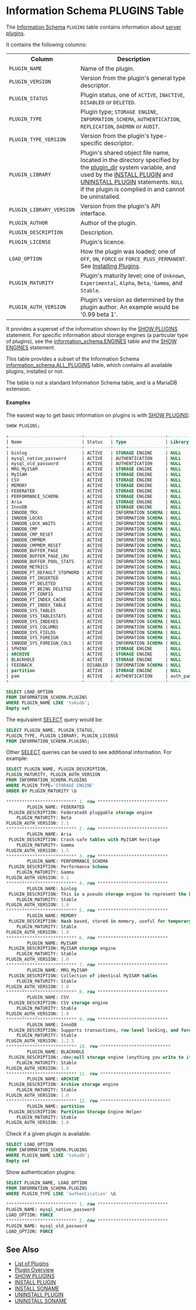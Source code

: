 # Information Schema PLUGINS Table

The [Information Schema](/kb/en/information_schema/) `PLUGINS` table contains information about [server plugins](/kb/en/mariadb-plugins/).

It contains the following columns:

<table><tbody><tr><th>Column</th><th>Description</th></tr>
<tr><td><code>PLUGIN_NAME</code></td><td>Name of the plugin.</td></tr>
<tr><td><code>PLUGIN_VERSION</code></td><td>Version from the plugin's general type descriptor.</td></tr>
<tr><td><code>PLUGIN_STATUS</code></td><td>Plugin status, one of <code>ACTIVE</code>, <code>INACTIVE</code>, <code>DISABLED</code> or <code>DELETED</code>.</td></tr>
<tr><td><code>PLUGIN_TYPE</code></td><td>Plugin type; <code>STORAGE ENGINE</code>, <code>INFORMATION_SCHEMA</code>, <code>AUTHENTICATION</code>, <code>REPLICATION</code>, <code>DAEMON</code> or <code>AUDIT</code>.</td></tr>
<tr><td><code>PLUGIN_TYPE_VERSION</code></td><td>Version from the plugin's type-specific descriptor.</td></tr>
<tr><td><code>PLUGIN_LIBRARY</code></td><td>Plugin's shared object file name, located in the directory specified by the <a href="/kb/en/server-system-variables/#plugin_dir">plugin_dir</a> system variable, and used by the <a href="/kb/en/install-plugin/">INSTALL PLUGIN</a> and <a href="/kb/en/uninstall-plugin/">UNINSTALL PLUGIN</a> statements. <code>NULL</code> if the plugin is complied in and cannot be uninstalled.</td></tr>
<tr><td><code>PLUGIN_LIBRARY_VERSION</code></td><td>Version from the plugin's API interface.</td></tr>
<tr><td><code>PLUGIN_AUTHOR</code></td><td>Author of the plugin.</td></tr>
<tr><td><code>PLUGIN_DESCRIPTION</code></td><td>Description.</td></tr>
<tr><td><code>PLUGIN_LICENSE</code></td><td>Plugin's licence.</td></tr>
<tr><td><code>LOAD_OPTION</code></td><td>How the plugin was loaded; one of <code>OFF</code>, <code>ON</code>, <code>FORCE</code> or <code>FORCE_PLUS_PERMANENT</code>. See <a href="/kb/en/plugin-overview/#installing-plugins">Installing Plugins</a>.</td></tr>
<tr><td><code>PLUGIN_MATURITY</code></td><td>Plugin's maturity level; one of <code>Unknown</code>, <code>Experimental</code>, <code>Alpha</code>, <code>Beta</code>,<code>'Gamma</code>, and <code>Stable</code>.</td></tr>
<tr><td><code>PLUGIN_AUTH_VERSION</code></td><td>Plugin's version as determined by the plugin author. An example would be '0.99 beta 1'.</td></tr>
</tbody></table>

It provides a superset of the information shown by the [SHOW PLUGINS](/sql-statements-structure/sql-statements/administrative-sql-statements/show/show-plugins/) statement. For specific information about storage engines (a particular type of plugins), see the [information_schema.ENGINES](/sql-statements-structure/sql-statements/administrative-sql-statements/system-tables/information-schema/information-schema-tables/information-schema-engines-table/) table and the [SHOW ENGINES](/sql-statements-structure/sql-statements/administrative-sql-statements/show/show-engines/) statement.

This table provides a subset of the Information Schema [information_schema.ALL_PLUGINS](/kb/en/information-schema-all_plugins-table/) table, which contains all available plugins, installed or not.

The table is not a standard Information Schema table, and is a MariaDB extension.

#### Examples

The easiest way to get basic information on plugins is with
[SHOW PLUGINS](/sql-statements-structure/sql-statements/administrative-sql-statements/show/show-plugins/):

```sql
SHOW PLUGINS;

+----------------------------+----------+--------------------+-------------+---------+
| Name                       | Status   | Type               | Library     | License |
+----------------------------+----------+--------------------+-------------+---------+
| binlog                     | ACTIVE   | STORAGE ENGINE     | NULL        | GPL     |
| mysql_native_password      | ACTIVE   | AUTHENTICATION     | NULL        | GPL     |
| mysql_old_password         | ACTIVE   | AUTHENTICATION     | NULL        | GPL     |
| MRG_MyISAM                 | ACTIVE   | STORAGE ENGINE     | NULL        | GPL     |
| MyISAM                     | ACTIVE   | STORAGE ENGINE     | NULL        | GPL     |
| CSV                        | ACTIVE   | STORAGE ENGINE     | NULL        | GPL     |
| MEMORY                     | ACTIVE   | STORAGE ENGINE     | NULL        | GPL     |
| FEDERATED                  | ACTIVE   | STORAGE ENGINE     | NULL        | GPL     |
| PERFORMANCE_SCHEMA         | ACTIVE   | STORAGE ENGINE     | NULL        | GPL     |
| Aria                       | ACTIVE   | STORAGE ENGINE     | NULL        | GPL     |
| InnoDB                     | ACTIVE   | STORAGE ENGINE     | NULL        | GPL     |
| INNODB_TRX                 | ACTIVE   | INFORMATION SCHEMA | NULL        | GPL     |
| INNODB_LOCKS               | ACTIVE   | INFORMATION SCHEMA | NULL        | GPL     |
| INNODB_LOCK_WAITS          | ACTIVE   | INFORMATION SCHEMA | NULL        | GPL     |
| INNODB_CMP                 | ACTIVE   | INFORMATION SCHEMA | NULL        | GPL     |
| INNODB_CMP_RESET           | ACTIVE   | INFORMATION SCHEMA | NULL        | GPL     |
| INNODB_CMPMEM              | ACTIVE   | INFORMATION SCHEMA | NULL        | GPL     |
| INNODB_CMPMEM_RESET        | ACTIVE   | INFORMATION SCHEMA | NULL        | GPL     |
| INNODB_BUFFER_PAGE         | ACTIVE   | INFORMATION SCHEMA | NULL        | GPL     |
| INNODB_BUFFER_PAGE_LRU     | ACTIVE   | INFORMATION SCHEMA | NULL        | GPL     |
| INNODB_BUFFER_POOL_STATS   | ACTIVE   | INFORMATION SCHEMA | NULL        | GPL     |
| INNODB_METRICS             | ACTIVE   | INFORMATION SCHEMA | NULL        | GPL     |
| INNODB_FT_DEFAULT_STOPWORD | ACTIVE   | INFORMATION SCHEMA | NULL        | GPL     |
| INNODB_FT_INSERTED         | ACTIVE   | INFORMATION SCHEMA | NULL        | GPL     |
| INNODB_FT_DELETED          | ACTIVE   | INFORMATION SCHEMA | NULL        | GPL     |
| INNODB_FT_BEING_DELETED    | ACTIVE   | INFORMATION SCHEMA | NULL        | GPL     |
| INNODB_FT_CONFIG           | ACTIVE   | INFORMATION SCHEMA | NULL        | GPL     |
| INNODB_FT_INDEX_CACHE      | ACTIVE   | INFORMATION SCHEMA | NULL        | GPL     |
| INNODB_FT_INDEX_TABLE      | ACTIVE   | INFORMATION SCHEMA | NULL        | GPL     |
| INNODB_SYS_TABLES          | ACTIVE   | INFORMATION SCHEMA | NULL        | GPL     |
| INNODB_SYS_TABLESTATS      | ACTIVE   | INFORMATION SCHEMA | NULL        | GPL     |
| INNODB_SYS_INDEXES         | ACTIVE   | INFORMATION SCHEMA | NULL        | GPL     |
| INNODB_SYS_COLUMNS         | ACTIVE   | INFORMATION SCHEMA | NULL        | GPL     |
| INNODB_SYS_FIELDS          | ACTIVE   | INFORMATION SCHEMA | NULL        | GPL     |
| INNODB_SYS_FOREIGN         | ACTIVE   | INFORMATION SCHEMA | NULL        | GPL     |
| INNODB_SYS_FOREIGN_COLS    | ACTIVE   | INFORMATION SCHEMA | NULL        | GPL     |
| SPHINX                     | ACTIVE   | STORAGE ENGINE     | NULL        | GPL     |
| ARCHIVE                    | ACTIVE   | STORAGE ENGINE     | NULL        | GPL     |
| BLACKHOLE                  | ACTIVE   | STORAGE ENGINE     | NULL        | GPL     |
| FEEDBACK                   | DISABLED | INFORMATION SCHEMA | NULL        | GPL     |
| partition                  | ACTIVE   | STORAGE ENGINE     | NULL        | GPL     |
| pam                        | ACTIVE   | AUTHENTICATION     | auth_pam.so | GPL     |
+----------------------------+----------+--------------------+-------------+---------+
```

```sql
SELECT LOAD_OPTION 
FROM INFORMATION_SCHEMA.PLUGINS 
WHERE PLUGIN_NAME LIKE 'tokudb';
Empty set
```

The equivalent [SELECT](/sql-statements-structure/sql-statements/data-manipulation/selecting-data/select/) query would be:

```sql
SELECT PLUGIN_NAME, PLUGIN_STATUS, 
PLUGIN_TYPE, PLUGIN_LIBRARY, PLUGIN_LICENSE
FROM INFORMATION_SCHEMA.PLUGINS;
```

Other [SELECT](/sql-statements-structure/sql-statements/data-manipulation/selecting-data/select/) queries can be used to see additional information. For example:

```sql
SELECT PLUGIN_NAME, PLUGIN_DESCRIPTION, 
PLUGIN_MATURITY, PLUGIN_AUTH_VERSION
FROM INFORMATION_SCHEMA.PLUGINS
WHERE PLUGIN_TYPE='STORAGE ENGINE'
ORDER BY PLUGIN_MATURITY \G

*************************** 1. row ***************************
        PLUGIN_NAME: FEDERATED
 PLUGIN_DESCRIPTION: FederatedX pluggable storage engine
    PLUGIN_MATURITY: Beta
PLUGIN_AUTH_VERSION: 2.1
*************************** 2. row ***************************
        PLUGIN_NAME: Aria
 PLUGIN_DESCRIPTION: Crash-safe tables with MyISAM heritage
    PLUGIN_MATURITY: Gamma
PLUGIN_AUTH_VERSION: 1.5
*************************** 3. row ***************************
        PLUGIN_NAME: PERFORMANCE_SCHEMA
 PLUGIN_DESCRIPTION: Performance Schema
    PLUGIN_MATURITY: Gamma
PLUGIN_AUTH_VERSION: 0.1
*************************** 4. row ***************************
        PLUGIN_NAME: binlog
 PLUGIN_DESCRIPTION: This is a pseudo storage engine to represent the binlog in a transaction
    PLUGIN_MATURITY: Stable
PLUGIN_AUTH_VERSION: 1.0
*************************** 5. row ***************************
        PLUGIN_NAME: MEMORY
 PLUGIN_DESCRIPTION: Hash based, stored in memory, useful for temporary tables
    PLUGIN_MATURITY: Stable
PLUGIN_AUTH_VERSION: 1.0
*************************** 6. row ***************************
        PLUGIN_NAME: MyISAM
 PLUGIN_DESCRIPTION: MyISAM storage engine
    PLUGIN_MATURITY: Stable
PLUGIN_AUTH_VERSION: 1.0
*************************** 7. row ***************************
        PLUGIN_NAME: MRG_MyISAM
 PLUGIN_DESCRIPTION: Collection of identical MyISAM tables
    PLUGIN_MATURITY: Stable
PLUGIN_AUTH_VERSION: 1.0
*************************** 8. row ***************************
        PLUGIN_NAME: CSV
 PLUGIN_DESCRIPTION: CSV storage engine
    PLUGIN_MATURITY: Stable
PLUGIN_AUTH_VERSION: 1.0
*************************** 9. row ***************************
        PLUGIN_NAME: InnoDB
 PLUGIN_DESCRIPTION: Supports transactions, row-level locking, and foreign keys
    PLUGIN_MATURITY: Stable
PLUGIN_AUTH_VERSION: 1.2.5
*************************** 10. row ***************************
        PLUGIN_NAME: BLACKHOLE
 PLUGIN_DESCRIPTION: /dev/null storage engine (anything you write to it disappears)
    PLUGIN_MATURITY: Stable
PLUGIN_AUTH_VERSION: 1.0
*************************** 11. row ***************************
        PLUGIN_NAME: ARCHIVE
 PLUGIN_DESCRIPTION: Archive storage engine
    PLUGIN_MATURITY: Stable
PLUGIN_AUTH_VERSION: 1.0
*************************** 12. row ***************************
        PLUGIN_NAME: partition
 PLUGIN_DESCRIPTION: Partition Storage Engine Helper
    PLUGIN_MATURITY: Stable
PLUGIN_AUTH_VERSION: 1.0
```

Check if a given plugin is available:

```sql
SELECT LOAD_OPTION 
FROM INFORMATION_SCHEMA.PLUGINS 
WHERE PLUGIN_NAME LIKE 'tokudb';
Empty set
```

Show authentication plugins:

```sql
SELECT PLUGIN_NAME, LOAD_OPTION 
FROM INFORMATION_SCHEMA.PLUGINS 
WHERE PLUGIN_TYPE LIKE 'authentication' \G

*************************** 1. row ***************************
PLUGIN_NAME: mysql_native_password
LOAD_OPTION: FORCE
*************************** 2. row ***************************
PLUGIN_NAME: mysql_old_password
LOAD_OPTION: FORCE
```

## See Also

- [List of Plugins](/columns-storage-engines-and-plugins/plugins/information-on-plugins/list-of-plugins/)
- [Plugin Overview](/columns-storage-engines-and-plugins/plugins/plugin-overview/)
- [SHOW PLUGINS](/sql-statements-structure/sql-statements/administrative-sql-statements/show/show-plugins/)
- [INSTALL PLUGIN](/sql-statements-structure/sql-statements/administrative-sql-statements/plugin-sql-statements/install-plugin/)
- [INSTALL SONAME](/sql-statements-structure/sql-statements/administrative-sql-statements/plugin-sql-statements/install-soname/)
- [UNINSTALL PLUGIN](/sql-statements-structure/sql-statements/administrative-sql-statements/plugin-sql-statements/uninstall-plugin/)
- [UNINSTALL SONAME](/sql-statements-structure/sql-statements/administrative-sql-statements/plugin-sql-statements/uninstall-soname/)